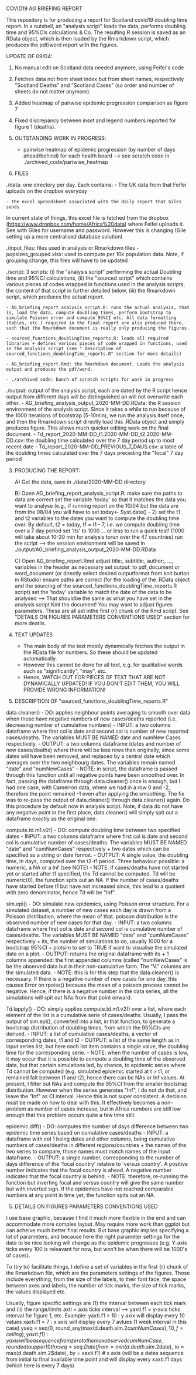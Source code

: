 COVID19 AG BRIEFING REPORT

This repository is for producing a report for Scotland covid19 doubling time report. In a nutshell, an "analysis script" loads the data, performs doubling time and 95%CIs calculations & Co. The resulting R session is saved as an RData object, which is then loaded by the Rmarkdown script, which produces the pdf/word report with the figures.



UPDATE OF 09/04:
1) No manual edit on Scotland data needed anymore, using Feifei's code
2) Fetches data not from sheet index but from sheet names, respectively "Scotland Deaths" and "Scotland Cases" (so order and number of sheets do not matter anymore).
3) Added heatmap of pairwise epidemic progression comparison as figure 7
4) Fixed discrepancy between inset and legend numbers reported for figure 1 (deaths).




1) OUTSTANDING WORK IN PROGRESS:

	- pairwise heatmap of epidemic progression (by number of days ahead/behind) for each health board  --> see scratch code in ./archived_code/pariwise_heatmap

2) FILES

./data: one directory per day. Each contains:
	- The UK data from that Feifei uploads on the dropbox everyday

	- The excel spreadsheet associated with the daily report that Giles sends

In current state of things, this excel file is fetched from the dropbox (https://www.dropbox.com/home/Africa%20data) where Feifei uploads it. See with Giles for username and password. However this is changing (Gile setting up a more centralised database solution)


./input_files: files used in analysis or Rmarkdown files
	- popsizes_grouped.xlsx: used to compute per 10k population data. Note, if grouping change, this files will have to be updated


./script: 3 scripts: (i) the "analysis script" performing the actual Doubling time and 95%CI calculations, (ii) the "sourced script" which contains various pieces of codes wrapped in functions used in the analysis scripts, the content of that script in further detailed below, (iii) the Rmarkdown script, which produces the actual report.

	- AG_briefing_report_analysis_script.R: runs the actual analysis, that is, load the data, compute doubling times, perform bootstrap to simulate Poisson error and compute 95%CI etc. All data formatting (tables, etc.) required in the final report are also produced there, such that the Rmarkdown document is really only producing the figures.

	- sourced_functions_doublingTime_reports.R: loads all required libraries + defines various pieces of code wrapped in functions, used in the analysis script (see " Description of sourced_functions_doublingTime_reports.R" section for more details)

	- AG_briefing_report.Rmd: the Rmarkdown document. Loads the analysis output and produces the pdf/word.

	- ./archived code: bunch of scratch scripts for work in progress

./output: output of the analysis script, each are dated by the R script hence output from different days will be distinguished an will not overwrite each other.
	- AG_briefing_analysis_output_2020-MM-DD.RData: the R session environment of the analysis script. Since it takes a while to run because of the 1000 iterations of bootstrap (5-10min), we run the analysis itself once, and then the Rmarkdown script directly load this .RData object and simply produces figure. This allows much quicker editing work on the final document.
	- Td_report_2020-MM-DD_t1.2020-MM-DD_t2.2020-MM-DD.csv: the doubling time calculated over the 7 day period up to most recent date
	- Td_report_2020-MM-DD_PREVIOUS_7_DAUS.csv: a table of the doubling times calculated over the 7 days preceding the "focal" 7 day period



3) PRODUCING THE REPORT:

	A) Get the data, save in ./data/2020-MM-DD directory

	B) Open AG_briefing_report_analysis_script.R:
			make sure the paths to data are correct
			set the variable 'today' so that it matches the data you want to analyse (e.g., if running report on the 10/04 but the data are from the 08/04 you will have to set today<- Syst.date() - 2)
			set the t1 and t2 variables to the dates you want to compute the doubling time over. By default, t2 = today, t1 = t1 - 7, i.e. we compute doubling time over a 7 day period
			set 'its' to 1000 ... or less to run a quick test! (1000 will take about 10-20 min for analysis torun over the 47 countries)
			run the script --> the session environment  will be saved in ./output/AG_briefing_analysis_output_2020-MM-DD.RData

	C) Open AG_briefing_report.Rmd
			adjust title:, subtitle:, author:, ..., variables in the header as necessary
			set output: to pdf_document or word_document (or directly select desired outputformat from knit button in RStudio)
			ensure paths are correct (for the loading of the .RData object and the sourcing of the sourced_functions_doublingTime_reports.R script)
			set the 'today' variable to match the date of the data to be analysed --> That shouldbe the same as what you have set in the analysis script
			Knit the document!
			You may want to adjust figures parameters. These are all set inthe first {r} chunk of the Rmd script. See "DETAILS ON FIGURES PARAMETERS CONVENTIONS USED" section for more deatils.


3) TEXT UPDATES

	- The main body of the text mostly dynamically fetches the output in the RData file for numbers. So these should be updated automatically.
	- However this cannot be done for all text, e.g. for qualitative words such as "significantly", "may", etc.
	- Hence, WATCH OUT FOR PIECES OF TEXT THAT ARE NOT DYNAMICALLY UPDATED! IF YOU DON'T EDIT THEM, YOU WILL PROVIDE WRONG INFORMATION!



4) DESCRIPTION OF "sourced_functions_doublingTime_reports.R"


data.cleaner()
	- DO: applies neighbour points averaging to smooth over data when those have negative numbers of new cases/deaths reported (i.e. decreasing number of cumulative numbers)
	- INPUT: a two columns dataframe where first col is date and second col is number of new reported cases/deaths. The variables MUST BE NAMED date and numNew Cases respectively.
	- OUTPUT: a two columns dataframe (dates and number of new cases/deaths) where there will be less rows than originally, since some dates will have been removed, and replaced by a central date which averages over the two neighbourg dates. The variables remain named "date" and "numNewCases"
	- NOTE: in script, the dataframe is passed through this function until all negative points have been smoothed over. In fact, passing the dataframe through data.cleaner() once is enough, but I had one case, with Camerron data, where we had in a row 0 and -2, therefore the point remained -1 even after applying the smoothing. The fix was to re-pass the output of data.cleaner() through data.cleaner() again. Do this procedure by default now in analysis script. Note, if data do not have any negative point in the first place, data.cleaner() will simply spit out a dataframe exactly as the original one.

compute.td.m1.v2()
	- DO: compute doubling time between two specified dates
	- INPUT: a two columns dataframe where first col is date and second col is cumulative number of cases/deaths. The variables MUST BE NAMED "date" and "cumNumCases" respectively + two dates which can be specified as a string or date format.
	- OUTPUT: A single value, the doubling time, in days, computed over the t2-t1 period. Three behaviour possible: a numeric, a NA or a Inf (see NOTE)
	- NOTE: if cases/deaths have not started yet or started after t1 specified, the Td cannot be computed. Td will be numeric(0), the function spits out an NA. If the number of cases/deaths have started before t1 but have not increased since, this lead to a quotient with zero denominator, hence Td will be "Inf".

sim.epi()
	- DO: simulate new epidemics, using Poisson error structure. For a simulated dataset, a number of new cases each day is drawn from a Poisson distribution, where the mean of that. poisson distribution is the observed number of new cases for that day.
	- INPUT: a two columns dataframe where first col is date and second col is cumulative number of cases/deaths. The variables MUST BE NAMED "date" and "cumNumCases" respectively + its, the number of simulations to do, usually 1000 for a bootstrap 95%CI + plotsim to set to TRUE if want to visualise the simulated data on a plot.
	- OUTPUT: returns the original dataframe with its + 1 columns appended: the first appended columns (called "numNewCases" is be the observed data but in their non-cumulative form. The "V." columns are the simulated data.
	- NOTE: this is for this step that the data.cleaner() is necessary. If there is a negative number of new cases for one day, this causes Error on rpoiss() because the mean of a poisson process cannot be negative. Hence, if there is a negative number in the data series, all the simulations will spit out NAs from that point onward.

Td.lapply()
	- DO: simply applies compute.td.m1.v2() over a list, where each element of the list is a cumulative serie of cases/deaths. Usually, I pass the output of sim.epi(), converted into a list, in that function, to generate a bootstrap distribution of doubling times, from which the 95%CIs are derived.
	- INPUT: a list of cumulative cases/deaths, a vector of corresponding dates, t1 and t2
	- OUTPUT: a list of the same length as in input series list, but here each list item contains a single value, the doubling time for the corresponding serie.
	- NOTE: when the number of cases is low, it may occur that it is possible to compute a doubling time of the observed data, but that certain simulations led, by chance, to epidemic series where Td cannot be computed (e.g. simulated epidemic started at t > t1, or remained falt between t1 and t2), hence there can be NAs or Inf values. At present, I filter out NAs and compute the 95%CI from the smaller bootstrap distribution. However when the series generates "Inf", I do not do that, and leave the "Inf" as CI interval. Hence this is not super consistent. A decision must be made on how to deal with this. It effectively becomes a non-problem as number of cases increase, but in Africa numbers are still low enough that this problem occurs quite a few time still.


epidemic.diff()
	- DO: computes the number of days difference between two epidemic time series based on cumulative cases/deaths
	- INPUT: a dataframe with col 1 being dates and other columns, being cumulative numbers of cases/deaths in different regions/countries + the names of the two series to compare, those names must match names of the input dataframe.
	- OUTPUT: a single number, corresponding to the number of days difference of the 'focal country' relative to 'versus country'. A positive number indicates that the focal country is ahead. A negative number indicates that the focal country is behind.
	- NOTE: therefore, re-running the function but inverting focal and versus country will give the same number but with inverted sign. If the epidemics have not reached comparable numbers at any point in time yet, the function spits out an NA.



5) DETAILS ON FIGURES PARAMETERS CONVENTIONS USED

I use base graphic, because I find it much more flexible in the end and can accommodate more complex layout. May require more work than ggplot but can acheive much better final results.
But base graphic implies specifying a lot of parameters, and because here the right parameter settings for the data to be nice looking will change as the epidemic progresses (e.g. Y-axis ticks every 100 is releavant for now, but won't be when there will be 1000's of cases).

To (try to) facilitate things, I define a set of variables in the first {r} chunk of the Rmarkdown file, which are the parameters settings of the figures. Those include everything, from the size of the labels, to their font face, the space between axes and labels, the number of tick marks, the size of tick marks, the values displayed etc.


Usually, figure specific settings are (1) the interval between each tick mark and (ii) the range/limits
axti = axis ticks interval --> yaxti.f1 = y-axis ticks interval for figure 1, etc.
Example:
yaxti.f1 = 10 : y axix will display every 10 values
xaxti.f1 = 7  : x axis will display every 7 avlues (1 week interval in this case)
yseq = seq(0, round_any(max(d.death.sim.2$cumNumCases), 10, f = ceiling), yaxti.f1) : y axis will be a sequence from zero to the max observed cumNumCase, rounded to upper 10th
xseq = seq.Date(from = min(d.death.sim.2$date), to = max(d.death.sim.2$date), by = xaxti.f1) # x axis (will be a dates sequence from initial to final available time point and will display every xaxti.f1 days (which here is every 7 days)















